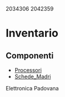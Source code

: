 2034306
2042359

# Inventario

## Componenti

- [Processori](./componenti/processori.md)
- [Schede_Madri](./componenti/schede_madri.md)

Elettronica Padovana
